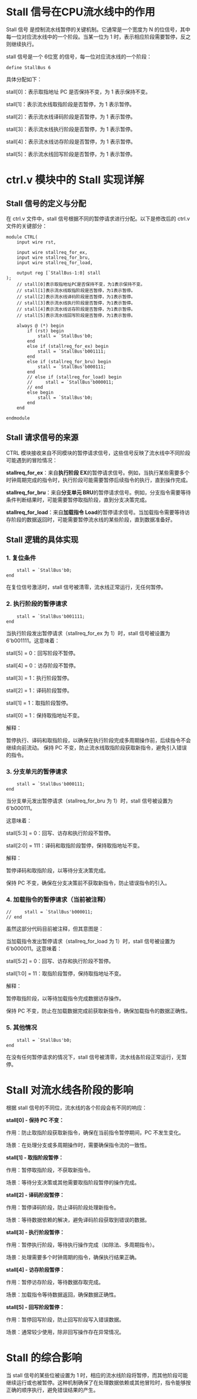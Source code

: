# Stall 信号在CPU流水线中的作用

Stall 信号 是控制流水线暂停的关键机制。它通常是一个宽度为 N 的位信号，其中每一位对应流水线中的一个阶段。当某一位为 1 时，表示相应阶段需要暂停，反之则继续执行。

stall 信号是一个 6位宽 的信号，每一位对应流水线的一个阶段：

`define StallBus 6`

具体分配如下：

stall[0]：表示取指地址 PC 是否保持不变，为 1 表示保持不变。

stall[1]：表示流水线取指阶段是否暂停，为 1 表示暂停。

stall[2]：表示流水线译码阶段是否暂停，为 1 表示暂停。

stall[3]：表示流水线执行阶段是否暂停，为 1 表示暂停。

stall[4]：表示流水线访存阶段是否暂停，为 1 表示暂停。

stall[5]：表示流水线回写阶段是否暂停，为 1 表示暂停。


# ctrl.v 模块中的 Stall 实现详解
## Stall 信号的定义与分配
在 ctrl.v 文件中，stall 信号根据不同的暂停请求进行分配。以下是修改后的 ctrl.v 文件的关键部分：

``` include "lib/defines.vh"
module CTRL(
    input wire rst,

    input wire stallreq_for_ex,
    input wire stallreq_for_bru,
    input wire stallreq_for_load,

    output reg [`StallBus-1:0] stall
);  
    // stall[0]表示取指地址PC是否保持不变，为1表示保持不变。
    // stall[1]表示流水线取指阶段是否暂停，为1表示暂停。
    // stall[2]表示流水线译码阶段是否暂停，为1表示暂停。
    // stall[3]表示流水线执行阶段是否暂停，为1表示暂停。
    // stall[4]表示流水线访存阶段是否暂停，为1表示暂停。
    // stall[5]表示流水线回写阶段是否暂停，为1表示暂停。

    always @ (*) begin
        if (rst) begin
            stall = `StallBus'b0;
        end
        else if (stallreq_for_ex) begin
            stall = `StallBus'b001111;
        end
        else if (stallreq_for_bru) begin
            stall = `StallBus'b000111;
        end
        // else if (stallreq_for_load) begin
        //     stall = `StallBus'b000011;
        // end
        else begin
            stall = `StallBus'b0;
        end
    end

endmodule
```

## Stall 请求信号的来源
CTRL 模块接收来自不同模块的暂停请求信号，这些信号反映了流水线中不同阶段可能遇到的冒险情况：

**stallreq_for_ex**：来自**执行阶段 EX**的暂停请求信号。例如，当执行某些需要多个时钟周期完成的指令时，执行阶段可能需要暂停后续指令的执行，直到操作完成。

**stallreq_for_bru**：来自**分支单元 BRU**的暂停请求信号。例如，分支指令需要等待条件判断结果时，可能需要暂停取指阶段，直到分支决策完成。

**stallreq_for_load**：来自**加载指令 Load**的暂停请求信号。当加载指令需要等待访存阶段的数据返回时，可能需要暂停流水线的某些阶段，直到数据准备好。

## Stall 逻辑的具体实现
### 1. 复位条件

```if (rst) begin
    stall = `StallBus'b0;
end
```
在复位信号激活时，stall 信号被清零，流水线正常运行，无任何暂停。

### 2. 执行阶段的暂停请求

```else if (stallreq_for_ex) begin
    stall = `StallBus'b001111;
end
```

当执行阶段发出暂停请求（stallreq_for_ex 为 1）时，stall 信号被设置为 6'b001111。这意味着：

stall[5] = 0：回写阶段不暂停。

stall[4] = 0：访存阶段不暂停。

stall[3] = 1：执行阶段暂停。

stall[2] = 1：译码阶段暂停。

stall[1] = 1：取指阶段暂停。

stall[0] = 1：保持取指地址不变。

解释：

暂停执行、译码和取指阶段，以确保在执行阶段完成多周期操作前，后续指令不会继续向前流动。
保持 PC 不变，防止流水线取指阶段获取新指令，避免引入错误的指令。
### 3. 分支单元的暂停请求

```else if (stallreq_for_bru) begin
    stall = `StallBus'b000111;
end
```
当分支单元发出暂停请求（stallreq_for_bru 为 1）时，stall 信号被设置为 6'b000111。

这意味着：

stall[5:3] = 0：回写、访存和执行阶段不暂停。

stall[2:0] = 111：译码和取指阶段暂停，保持取指地址不变。

解释：

暂停译码和取指阶段，以等待分支决策完成。

保持 PC 不变，确保在分支决策前不获取新指令，防止错误指令的引入。
### 4. 加载指令的暂停请求（当前被注释）

```// else if (stallreq_for_load) begin
//     stall = `StallBus'b000011;
// end
```
虽然这部分代码目前被注释，但其意图是：

当加载指令发出暂停请求（stallreq_for_load 为 1）时，stall 信号被设置为 6'b000011。这意味着：

stall[5:2] = 0：回写、访存和执行阶段不暂停。

stall[1:0] = 11：取指阶段暂停，保持取指地址不变。

解释：

暂停取指阶段，以等待加载指令完成数据访存操作。

保持 PC 不变，防止在加载数据完成前获取新指令，确保加载指令的数据正确性。
### 5. 其他情况

```else begin
    stall = `StallBus'b0;
end
```

在没有任何暂停请求的情况下，stall 信号被清零，流水线各阶段正常运行，无暂停。

# Stall 对流水线各阶段的影响
根据 stall 信号的不同位，流水线的各个阶段会有不同的响应：

**stall[0] - 保持 PC 不变：**

作用：防止取指阶段获取新指令，确保在当前指令暂停期间，PC 不发生变化。

场景：在处理分支或多周期操作时，需要确保指令流的一致性。

**stall[1] - 取指阶段暂停：**

作用：暂停取指阶段，不获取新指令。

场景：等待分支决策或其他需要取指阶段暂停的操作完成。

**stall[2] - 译码阶段暂停：**

作用：暂停译码阶段，防止译码阶段处理新指令。

场景：等待数据依赖的解决，避免译码阶段获取到错误的数据。

**stall[3] - 执行阶段暂停：**

作用：暂停执行阶段，等待执行操作完成（如除法、多周期指令）。

场景：处理需要多个时钟周期的指令，确保执行结果正确。

**stall[4] - 访存阶段暂停：**

作用：暂停访存阶段，等待数据存取完成。

场景：加载指令等待数据返回，确保数据正确性。

**stall[5] - 回写阶段暂停：**

作用：暂停回写阶段，防止回写阶段写入错误数据。

场景：通常较少使用，除非回写操作存在异常情况。

# Stall 的综合影响
当 stall 信号的某些位被设置为 1 时，相应的流水线阶段将暂停，而其他阶段可能继续运行或也被暂停。这种机制确保了在处理数据依赖或其他冒险时，指令能够按正确的顺序执行，避免错误结果的产生。
